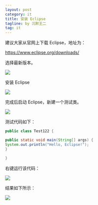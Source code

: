 ```yaml
---
layout: post
category: it
title: 安装 Eclipse
tagline: by 沉默王二
tag: it
---
```


建议大家从官网上下载 Eclipse，地址为：

https://www.eclipse.org/downloads/

选择最新版本。

<!--more-->



![](http://www.itmind.net/wp-content/uploads/2019/10/e8a2b37097c292595fc346aee29e6867.png)



安装 Eclipse


![](http://www.itmind.net/wp-content/uploads/2019/10/92a2c6a1c6ffc468f2dee9cee1a66e72.png)

完成后启动 Eclipse，新建一个测试类。

![](http://www.itmind.net/wp-content/uploads/2019/10/2f6d28cdc09b633928dc6c2e006b5c89.png)

测试代码如下：

```java
public class Test122 {

public static void main(String[] args) {
System.out.println("Hello, Eclipse!");
}

}
```

右键运行该代码：

![](http://www.itmind.net/wp-content/uploads/2019/10/b2117ff5262231910ebfe5457115efe0.png)

结果如下所示：

![](http://www.itmind.net/wp-content/uploads/2019/10/936fe8d842c442eb4fb40ee3374d7f48.png)




